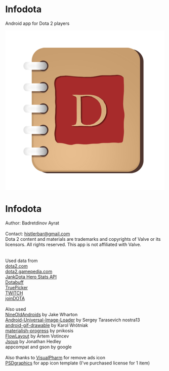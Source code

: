 # Infodota
Android app for Dota 2 players

<img src="icon.png"/>
<h1>Infodota</h1>

Author: Badretdinov Ayrat<br /><br />
Contact: histlerbar@gmail.com<br />
        Dota 2 content and materials are trademarks and copyrights of Valve or its licensors. All rights reserved. This app is not affiliated with Valve.<br /><br /><br />
        Used data from<br />
<a href="http://dota2.com/">dota2.com</a><br />
<a href="http://dota2.gamepedia.com/">dota2.gamepedia.com</a><br />
<a href="http://dotaheroes.herokuapp.com/">JankDota Hero Stats API</a><br />
<a href="http://dotabuff.com/">Dotabuff</a><br />
<a href="http://truepicker.com">TruePicker</a><br />
<a href="http://www.twitch.tv/">TWITCH</a><br />
<a href="http://www.joindota.com/">joinDOTA</a><br /><br />
        Also used<br />
<a href="http://nineoldandroids.com/">NineOldAndroids</a> by Jake Wharton<br />
<a href="https://github.com/nostra13/Android-Universal-Image-Loader">Android-Universal-Image-Loader</a> by Sergey Tarasevich nostra13<br />
<a href="https://github.com/koral--/android-gif-drawable">android-gif-drawable</a> by Karol Wrótniak<br />
<a href="https://github.com/pnikosis/materialish-progress">materialish-progress</a> by pnikosis<br />
<a href="https://github.com/ApmeM/android-flowlayout">FlowLayout</a> by Artem Votincev<br />
<a href="http://jsoup.org/">Jsoup</a> by Jonathan Hedley<br />
appcompat and gson by google<br /><br />
Also thanks to <a href="http://www.visualpharm.com">VisualPharm</a> for remove ads icon<br />
<a href="http://www.psdgraphics.com/">PSDgraphics</a> for app icon template (I've purchased license for 1 item)
